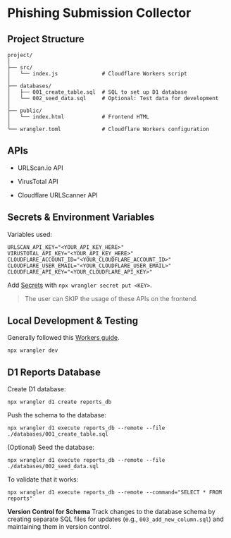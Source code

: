 # Phishing Submission Collector

## Project Structure

```
project/
│
├── src/
│   └── index.js              # Cloudflare Workers script
│
├── databases/
│   ├── 001_create_table.sql  # SQL to set up D1 database
│   └── 002_seed_data.sql     # Optional: Test data for development
│
├── public/
│   └── index.html            # Frontend HTML
│
└── wrangler.toml             # Cloudflare Workers configuration
```

## APIs

- URLScan.io API

- VirusTotal API

- Cloudflare URLScanner API

## Secrets & Environment Variables

Variables used:
```
URLSCAN_API_KEY="<YOUR_API_KEY_HERE>"
VIRUSTOTAL_API_KEY="<YOUR_API_KEY_HERE>"
CLOUDFLARE_ACCOUNT_ID="<YOUR_CLOUDFLARE_ACCOUNT_ID>"
CLOUDFLARE_USER_EMAIL="<YOUR_CLOUDFLARE_USER_EMAIL>"
CLOUDFLARE_API_KEY="<YOUR_CLOUDFLARE_API_KEY>"
```

Add [Secrets](https://developers.cloudflare.com/workers/configuration/secrets/) with `npx wrangler secret put <KEY>`.

> The user can SKIP the usage of these APIs on the frontend.

## Local Development & Testing

Generally followed this [Workers guide](https://developers.cloudflare.com/workers/static-assets/get-started/#deploy-a-full-stack-application).

```
npx wrangler dev
```

## D1 Reports Database

Create D1 database:
```
npx wrangler d1 create reports_db
```

Push the schema to the database:
```
npx wrangler d1 execute reports_db --remote --file ./databases/001_create_table.sql
```

(Optional) Seed the database:
```
npx wrangler d1 execute reports_db --remote --file ./databases/002_seed_data.sql
```

To validate that it works:
```
npx wrangler d1 execute reports_db --remote --command="SELECT * FROM reports"
```

**Version Control for Schema**
Track changes to the database schema by creating separate SQL files for updates (e.g., `003_add_new_column.sql`) and maintaining them in version control.

